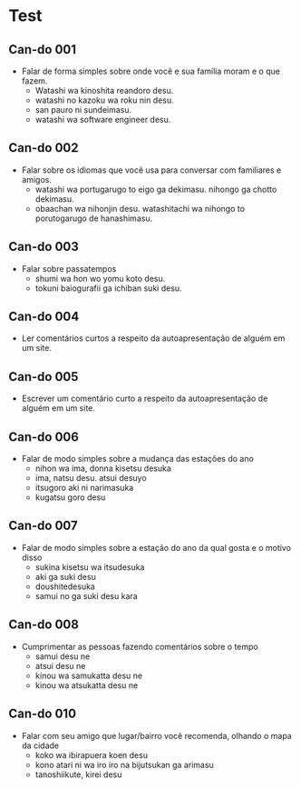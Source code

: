 # Test

## Can-do 001

- Falar de forma simples sobre onde você e sua família moram e o que fazem.
  - Watashi wa kinoshita reandoro desu. 
  - watashi no kazoku wa roku nin desu.
  - san pauro ni sundeimasu.
  - watashi wa software engineer desu.

## Can-do 002

- Falar sobre os idiomas que você usa para conversar com familiares e amigos.
  - watashi wa portugarugo to eigo ga dekimasu. nihongo ga chotto dekimasu.
  - obaachan wa nihonjin desu. watashitachi wa nihongo to porutogarugo de hanashimasu.

## Can-do 003

- Falar sobre passatempos
  - shumi wa hon wo yomu koto desu.
  - tokuni baiogurafii ga ichiban suki desu.

## Can-do 004

- Ler comentários curtos a respeito da autoapresentação de alguém em um site.

## Can-do 005

- Escrever um comentário curto a respeito da autoapresentação de alguém em um site.

## Can-do 006

- Falar de modo simples sobre a mudança das estações do ano
  - nihon wa ima, donna kisetsu desuka
  - ima, natsu desu. atsui desuyo
  - itsugoro aki ni narimasuka
  - kugatsu goro desu

## Can-do 007

- Falar de modo simples sobre a estação do ano da qual gosta e o motivo disso
  - sukina kisetsu wa itsudesuka
  - aki ga suki desu
  - doushitedesuka
  - samui no ga suki desu kara

## Can-do 008

- Cumprimentar as pessoas fazendo comentários sobre o tempo
  - samui desu ne
  - atsui desu ne
  - kinou wa samukatta desu ne
  - kinou wa atsukatta desu ne

## Can-do 010

- Falar com seu amigo que lugar/bairro você recomenda, olhando o mapa da cidade
  - koko wa ibirapuera koen desu
  - kono atari ni wa iro iro na bijutsukan ga arimasu
  - tanoshiikute, kirei desu
